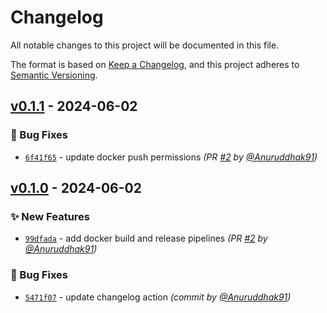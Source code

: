 # Changelog
All notable changes to this project will be documented in this file.

The format is based on [Keep a Changelog](https://keepachangelog.com/en/1.0.0/),
and this project adheres to [Semantic Versioning](https://semver.org/spec/v2.0.0.html).

## [v0.1.1] - 2024-06-02
### :bug: Bug Fixes
- [`6f41f65`](https://github.com/Anuruddhak91/devops-challenge-dotnet/commit/6f41f6564e165afa9f8887015df97d2fd83537ed) - update docker push permissions *(PR [#2](https://github.com/Anuruddhak91/devops-challenge-dotnet/pull/2) by [@Anuruddhak91](https://github.com/Anuruddhak91))*


## [v0.1.0] - 2024-06-02
### :sparkles: New Features
- [`99dfada`](https://github.com/Anuruddhak91/devops-challenge-dotnet/commit/99dfada24647bf4ee49892bc0d6795f6e96127d8) - add docker build and release pipelines *(PR [#2](https://github.com/Anuruddhak91/devops-challenge-dotnet/pull/2) by [@Anuruddhak91](https://github.com/Anuruddhak91))*

### :bug: Bug Fixes
- [`5471f07`](https://github.com/Anuruddhak91/devops-challenge-dotnet/commit/5471f07fa89d72320c178447e4d95f7c2983cfa2) - update changelog action *(commit by [@Anuruddhak91](https://github.com/Anuruddhak91))*

[v0.1.0]: https://github.com/Anuruddhak91/devops-challenge-dotnet/compare/v0.0.0...v0.1.0
[v0.1.1]: https://github.com/Anuruddhak91/devops-challenge-dotnet/compare/v0.1.0...v0.1.1
